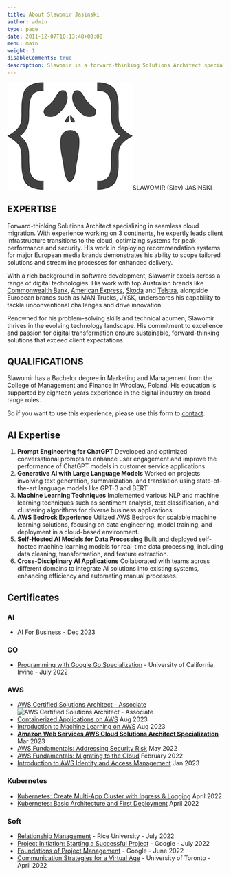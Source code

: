 ```yaml
---
title: About Slawomir Jasinski
author: admin
type: page
date: 2011-12-07T10:13:48+00:00
menu: main
weight: 1
disableComments: true
description: Slawomir is a forward-thinking Solutions Architect specializing in seamless cloud migration with expertise across 3 continents. He optimizes systems for peak performance and security, and streamlines processes for enhanced delivery. With a rich background in software development and a commitment to excellence, Slawomir drives innovation and exceeds client expectations.
---
```

![logo](/images/2018/01/Coder-sm.png#right)SLAWOMIR (Slav) JASINSKI

## EXPERTISE  

Forward-thinking Solutions Architect specializing in seamless cloud migration. With experience working on 3 continents, he expertly leads client infrastructure transitions to the cloud, optimizing systems for peak performance and security. His work in deploying recommendation systems for major European media brands demonstrates his ability to scope tailored solutions and streamline processes for enhanced delivery.

With a rich background in software development, Slawomir excels across a range of digital technologies. His work with top Australian brands like [Commonwealth Bank](https://www.commbank.com.au/), [American Express](https://www.americanexpress.com/en-au/), [Skoda](https://www.skoda.com.au/) and [Telstra](https://www.telstra.com.au/), alongside European brands such as MAN Trucks, JYSK, underscores his capability to tackle unconventional challenges and drive innovation.

Renowned for his problem-solving skills and technical acumen, Slawomir thrives in the evolving technology landscape. His commitment to excellence and passion for digital transformation ensure sustainable, forward-thinking solutions that exceed client expectations.

## QUALIFICATIONS  
Slawomir has a Bachelor degree in Marketing and Management from the College of Management and Finance in Wroclaw, Poland. His education is supported by eighteen years experience in the digital industry on broad range roles.

So if you want to use this experience, please use this form to [contact](/contact).

## AI Expertise 

1. **Prompt Engineering for ChatGPT**
    Developed and optimized conversational prompts to enhance user engagement and improve the performance of ChatGPT models in customer service applications.
2. **Generative AI with Large Language Models**
    Worked on projects involving text generation, summarization, and translation using state-of-the-art language models like GPT-3 and BERT.
3. **Machine Learning Techniques** 
    Implemented various NLP and machine learning techniques such as sentiment analysis, text classification, and clustering algorithms for diverse business applications.
4. **AWS Bedrock Experience**
    Utilized AWS Bedrock for scalable machine learning solutions, focusing on data engineering, model training, and deployment in a cloud-based environment.
5. **Self-Hosted AI Models for Data Processing**
    Built and deployed self-hosted machine learning models for real-time data processing, including data cleaning, transformation, and feature extraction.
6. **Cross-Disciplinary AI Applications**
    Collaborated with teams across different domains to integrate AI solutions into existing systems, enhancing efficiency and automating manual processes.

## Certificates

### AI
* [AI For Business](https://www.coursera.org/account/accomplishments/specialization/PF4K9HWFS2F6) - Dec 2023

### GO
* [Programming with Google Go Specialization](https://www.coursera.org/account/accomplishments/specialization/certificate/XH7ZMSXFS779) - University of California, Irvine - July 2022

### AWS

* [AWS Certified Solutions Architect - Associate](/aws-certified-solutions-architect/)
![AWS Certified Solutions Architect - Associate](https://cdn.gex.pl/AWS-Certified-Solutions-Architect-Associate_badge@1x.png "AWS Certified Solutions Architect - Associate")
* [Containerized Applications on AWS](https://www.coursera.org/account/accomplishments/certificate/D6M64UK7A4X8)
  Aug 2023
* [Introduction to Machine Learning on AWS](https://www.coursera.org/account/accomplishments/certificate/VBS2T7LVSKUS) 
  Aug 2023
* **[Amazon Web Services AWS Cloud Solutions Architect Specialization](https://coursera.org/share/0f6de5adfa0ceb8c237a46801059c6ec)**
  Mar 2023
* [AWS Fundamentals: Addressing Security Risk](https://www.coursera.org/account/accomplishments/certificate/8WUHJMYVXNT5)
  May 2022
* [AWS Fundamentals: Migrating to the Cloud](https://www.coursera.org/account/accomplishments/certificate/EN66ELRK9GDY)
  February 2022
* [Introduction to AWS Identity and Access Management](https://www.coursera.org/account/accomplishments/certificate/UUWTD7FWS337)
  Jan 2023

### Kubernetes
* [Kubernetes: Create Multi-App Cluster with Ingress & Logging](https://www.coursera.org/account/accomplishments/certificate/9HML386FB34Q)
  April 2022
* [Kubernetes: Basic Architecture and First Deployment](https://www.coursera.org/account/accomplishments/certificate/8GT7MKUGGAUX)
  April 2022


### Soft
* [Relationship Management](https://www.coursera.org/account/accomplishments/certificate/LH9LAHTELHL8) - Rice University -
July 2022
* [Project Initiation: Starting a Successful Project](https://www.coursera.org/account/accomplishments/certificate/MDWA8M5USTPC) - Google - 
July 2022
* [Foundations of Project Management](https://www.coursera.org/account/accomplishments/certificate/MKSPKASAXQ8N) - Google -
June 2022
* [Communication Strategies for a Virtual Age](https://www.coursera.org/account/accomplishments/certificate/7HN86HDDTFXJ) - University of Toronto -
April 2022